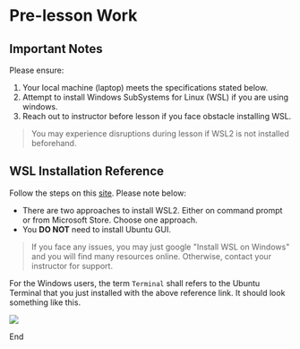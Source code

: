 # Pre-lesson Work

## Important Notes

Please ensure:
1. Your local machine (laptop) meets the specifications stated below.
2. Attempt to install Windows SubSystems for Linux (WSL) if you are using windows.
3. Reach out to instructor before lesson if you face obstacle installing WSL.

> You may experience disruptions during lesson if WSL2 is not installed beforehand.


## WSL Installation Reference

Follow the steps on this [site](https://ubuntu.com/tutorials/install-ubuntu-on-wsl2-on-windows-11-with-gui-support#1-overview). Please note below:

- There are two approaches to install WSL2. Either on command prompt or from Microsoft Store. Choose one approach.
- You **DO NOT** need to install Ubuntu GUI. 

> If you face any issues, you may just google "Install WSL on Windows" and you will find many resources online. Otherwise, contact your instructor for support.

For the Windows users, the term `Terminal` shall refers to the Ubuntu Terminal that you just installed with the above reference link. It should look something like this.

<img src="https://149366088.v2.pressablecdn.com/wp-content/uploads/2020/04/ubuntu-20.4-wsl.jpg" />

End